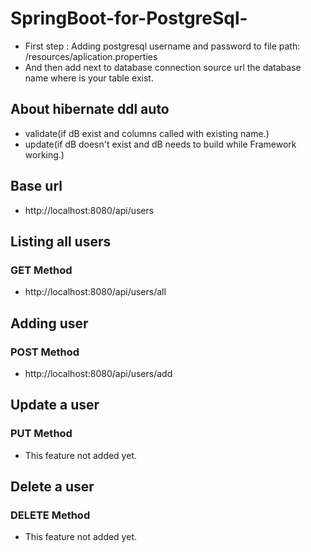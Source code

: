 # SpringBoot-for-PostgreSql-

* First step : Adding postgresql username and password to file path: /resources/aplication.properties
* And then add next to database connection source url the database name where is your table exist.


## About hibernate ddl auto
* validate(if dB exist and columns called with  existing name.)
* update(if dB doesn't exist and dB needs to build while Framework working.)

## Base url
* http://localhost:8080/api/users

## Listing all users
### GET Method
* http://localhost:8080/api/users/all

## Adding  user
### POST Method
* http://localhost:8080/api/users/add

## Update a user
### PUT Method
* This feature not added yet.

## Delete a user
### DELETE Method
* This feature not added yet.
